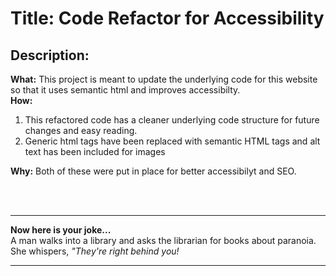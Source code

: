 # Title: Code Refactor for Accessibility


<h2>Description:</h2>
<b> What:</b> This project is meant to update the underlying code for this website so that it uses semantic html and improves accessibilty. <br>
<b>How:</b> 
<ol>
 <li>  This refactored code has a cleaner underlying code structure for future changes and easy reading. </li>
 <li>Generic html tags have been replaced with semantic HTML tags and alt text has been included for images</li>
 </ol>
 <b>Why:</b> Both of these were put in place for better accessibilyt and SEO. 

<br><br>
<hr>
<b><color="red"> Now here is your joke...</color></b><br>
A man walks into a library and asks the librarian for books about paranoia. <br>
She whispers, <em>"They're right behind you!</em>
<hr>

